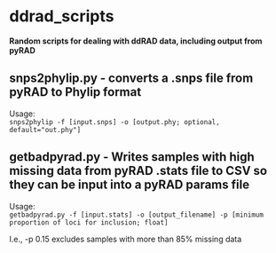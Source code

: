 # ddrad_scripts  

**Random scripts for dealing with ddRAD data, including output from pyRAD**  

## snps2phylip.py - converts a .snps file from pyRAD to Phylip format  

Usage:  
`snps2phylip -f [input.snps] -o [output.phy; optional, default="out.phy"]`  

## getbadpyrad.py - Writes samples with high missing data from pyRAD .stats file to CSV so they can be input into a pyRAD params file

Usage:  
`getbadpyrad.py -f [input.stats] -o [output_filename] -p [minimum proportion of loci for inclusion; float]`  

I.e., -p 0.15 excludes samples with more than 85% missing data  


